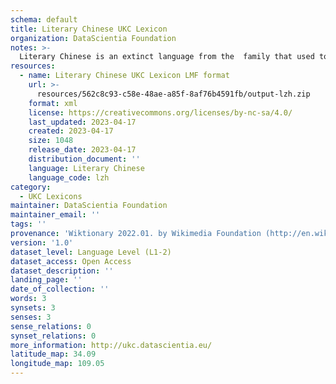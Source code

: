 ```yaml
---
schema: default
title: Literary Chinese UKC Lexicon
organization: DataScientia Foundation
notes: >-
  Literary Chinese is an extinct language from the  family that used to be spoken in Eurasia. The UKC Lexicon of Literary Chinese is represented as a lexico-semantic network. It consists of words, word senses, synsets, as well as sense-level and synset-level relationships
resources:
  - name: Literary Chinese UKC Lexicon LMF format
    url: >-
      resources/562c8c93-c58e-48ae-a85f-8af76b4591fb/output-lzh.zip
    format: xml
    license: https://creativecommons.org/licenses/by-nc-sa/4.0/
    last_updated: 2023-04-17
    created: 2023-04-17
    size: 1048
    release_date: 2023-04-17
    distribution_document: ''
    language: Literary Chinese
    language_code: lzh
category:
  - UKC Lexicons
maintainer: DataScientia Foundation
maintainer_email: ''
tags: ''
provenance: 'Wiktionary 2022.01. by Wikimedia Foundation (http://en.wiktionary.org); CogNet 2.1 by Khuyagbaatar Batsuren, National University of Mongolia (http://cognet.ukc.disi.unitn.it); Princeton WordNet 2.1 by Princeton University (https://wordnet.princeton.edu)'
version: '1.0'
dataset_level: Language Level (L1-2)
dataset_access: Open Access
dataset_description: ''
landing_page: ''
date_of_collection: ''
words: 3
synsets: 3
senses: 3
sense_relations: 0
synset_relations: 0
more_information: http://ukc.datascientia.eu/
latitude_map: 34.09
longitude_map: 109.05
---
```

